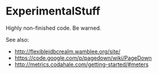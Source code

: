 ExperimentalStuff
=================

Highly non-finished code. Be warned.


See also:
* http://flexiblejdbcrealm.wamblee.org/site/
* https://code.google.com/p/pagedown/wiki/PageDown
* http://metrics.codahale.com/getting-started/#meters
